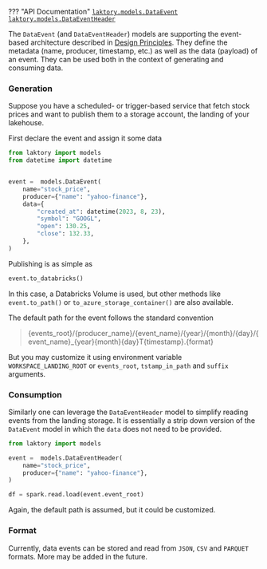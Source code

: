 ??? "API Documentation"
    [`laktory.models.DataEvent`](TODO)<br>
    [`laktory.models.DataEventHeader`](TODO)

The `DataEvent` (and `DataEventHeader`) models are supporting the event-based architecture described in [Design Principles](design.md).
They define the metadata (name, producer, timestamp, etc.) as well as the data (payload) of an event.
They can be used both in the context of generating and consuming data.

### Generation
Suppose you have a scheduled- or trigger-based service that fetch stock prices and want to publish them to a storage account, the landing of your lakehouse.

First declare the event and assign it some data
```py
from laktory import models
from datetime import datetime


event =  models.DataEvent(
    name="stock_price",
    producer={"name": "yahoo-finance"},
    data={
        "created_at": datetime(2023, 8, 23),
        "symbol": "GOOGL",
        "open": 130.25,
        "close": 132.33,
    },
)
```

Publishing is as simple as
```py
event.to_databricks()
```
In this case, a Databricks Volume is used, but other methods like `event.to_path()` or `to_azure_storage_container()` are also available.

The default path for the event follows the standard convention
> {events_root}/{producer_name}/{event_name}/{year}/{month}/{day}/{event_name}_{year}{month}{day}T{timestamp}.{format}

But you may customize it using environment variable `WORKSPACE_LANDING_ROOT` or `events_root`, `tstamp_in_path` and `suffix` arguments.

### Consumption
Similarly one can leverage the `DataEventHeader` model to simplify reading events from the landing storage. 
It is essentially a strip down version of the `DataEvent` model in which the `data` does not need to be provided.

```py
from laktory import models

event =  models.DataEventHeader(
    name="stock_price",
    producer={"name": "yahoo-finance"},
)

df = spark.read.load(event.event_root)
```
Again, the default path is assumed, but it could be customized.

### Format
Currently, data events can be stored and read from `JSON`, `CSV` and `PARQUET` formats. More may be added in the future. 